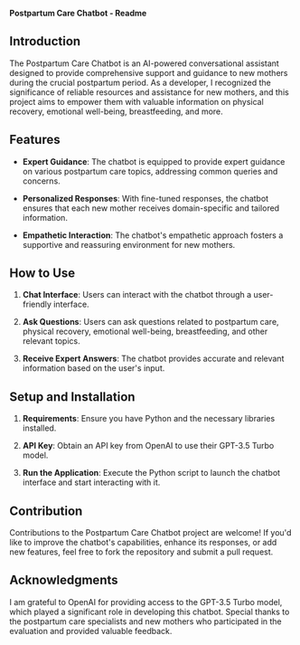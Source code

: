 **Postpartum Care Chatbot - Readme**

## Introduction

The Postpartum Care Chatbot is an AI-powered conversational assistant designed to provide comprehensive support and guidance to new mothers during the crucial postpartum period. As a developer, I recognized the significance of reliable resources and assistance for new mothers, and this project aims to empower them with valuable information on physical recovery, emotional well-being, breastfeeding, and more.

## Features

- **Expert Guidance**: The chatbot is equipped to provide expert guidance on various postpartum care topics, addressing common queries and concerns.

- **Personalized Responses**: With fine-tuned responses, the chatbot ensures that each new mother receives domain-specific and tailored information.

- **Empathetic Interaction**: The chatbot's empathetic approach fosters a supportive and reassuring environment for new mothers.

## How to Use

1. **Chat Interface**: Users can interact with the chatbot through a user-friendly interface.

2. **Ask Questions**: Users can ask questions related to postpartum care, physical recovery, emotional well-being, breastfeeding, and other relevant topics.

3. **Receive Expert Answers**: The chatbot provides accurate and relevant information based on the user's input.

## Setup and Installation

1. **Requirements**: Ensure you have Python and the necessary libraries installed.

2. **API Key**: Obtain an API key from OpenAI to use their GPT-3.5 Turbo model.

3. **Run the Application**: Execute the Python script to launch the chatbot interface and start interacting with it.

## Contribution

Contributions to the Postpartum Care Chatbot project are welcome! If you'd like to improve the chatbot's capabilities, enhance its responses, or add new features, feel free to fork the repository and submit a pull request.

## Acknowledgments

I am grateful to OpenAI for providing access to the GPT-3.5 Turbo model, which played a significant role in developing this chatbot. Special thanks to the postpartum care specialists and new mothers who participated in the evaluation and provided valuable feedback.

